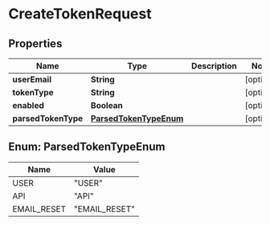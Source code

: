
# CreateTokenRequest

## Properties
Name | Type | Description | Notes
------------ | ------------- | ------------- | -------------
**userEmail** | **String** |  |  [optional]
**tokenType** | **String** |  |  [optional]
**enabled** | **Boolean** |  |  [optional]
**parsedTokenType** | [**ParsedTokenTypeEnum**](#ParsedTokenTypeEnum) |  |  [optional]


<a name="ParsedTokenTypeEnum"></a>
## Enum: ParsedTokenTypeEnum
Name | Value
---- | -----
USER | &quot;USER&quot;
API | &quot;API&quot;
EMAIL_RESET | &quot;EMAIL_RESET&quot;



